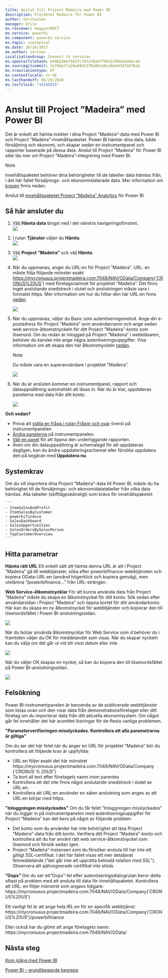 ```yaml
---
title: Anslut till Project Madeira med Power BI
description: Projektet Madeira för Power BI
author: SarinaJoan
manager: kfile
ms.reviewer: maggiesMSFT
ms.service: powerbi
ms.component: powerbi-service
ms.topic: conceptual
ms.date: 10/16/2017
ms.author: sarinas
LocalizationGroup: Connect to services
ms.openlocfilehash: b4462d8ef5037cf4fe76a6ff061b7993e8d8ec44
ms.sourcegitcommit: 2a7bbb1fa24a49d2278a90cb0c4be543d7267bda
ms.translationtype: HT
ms.contentlocale: sv-SE
ms.lasthandoff: 06/26/2018
ms.locfileid: "34245615"
---
```

# <a name="connect-to-project-madeira-with-power-bi"></a>Anslut till Project ”Madeira” med Power BI
Det är enkelt att hämta insikter i dina Project ”Madeira”-data med Power BI och Project ”Madeira”-innehållspaketet. Power BI hämtar dina data, både försäljning och ekonomi, och skapar sedan en instrumentpanel och rapporter baserade på dessa data.
Anslut till Project ”Madeira” för Power BI eller läs mer om Project ”Madeira”-integrering med Power BI.

>[!NOTE]
>Innehållspaketet behöver dina behörigheter till de tabeller data hämtas från, i det här fallet försäljnings- och ekonomirelaterade data. Mer information om [kraven](#Requirements) finns nedan.

Anslut till [innehållspaketet Project ”Madeira” Analytics](https://app.powerbi.com/getdata/services/project-madeira) för Power BI.

## <a name="how-to-connect"></a>Så här ansluter du
1. Välj **Hämta data** längst ned i det vänstra navigeringsfönstret.  
    ![](media/service-connect-to-project-madeira/getdata.png)
2. I rutan **Tjänster** väljer du **Hämta**.  
    ![](media/service-connect-to-project-madeira/services.png)
3. Välj **Project ”Madeira”** och välj **Hämta**.  
    ![](media/service-connect-to-project-madeira/projectmadeira.png)
4. När du uppmanas, anger du URL:en för Project ”Madeira”. URL: en måste följa följande mönster exakt https://mycronusus.projectmadeira.com:7048/NAV/OData/Company('CRONUS%20US') med företagsnamnet för projektet ”Madeira”. Det finns inget avslutande snedstreck i slutet och anslutningen måste vara i formatet https. Mer information om hur du hittar den här URL:en finns [nedan](#FindingParams).  
   
    ![](media/service-connect-to-project-madeira/params.png)
5. När du uppmanas, väljer du Basic som autentiseringsmetod. Ange din e-postadress för Project ”Madeira” som användarnamn och ange sedan web service-åtkomstnyckeln för ditt Project ”Madeira”-konto som lösenord. Om du redan är inloggad på Project ”Madeira” i webbläsaren, behöver du kanske inte ange några autentiseringsuppgifter. Visa information om att skapa den här åtkomstnyckeln [nedan](#FindingParams).  
   
    >[!NOTE]
    >Du måste vara en superanvändare i projektet ”Madeira”.
   
   ![](media/service-connect-to-project-madeira/creds.png)
6. När du är ansluten kommer en instrumentpanel, rapport och datauppsättning automatiskt att läsas in. När du är klar, uppdateras panelerna med data från ditt konto.  
   
    ![](media/service-connect-to-project-madeira/dashboard.png)

**Och sedan?**

* Prova att [ställa en fråga i rutan Frågor och svar](power-bi-q-and-a.md) överst på instrumentpanelen
* [Ändra panelerna](service-dashboard-edit-tile.md) på instrumentpanelen.
* [Välj en panel](service-dashboard-tiles.md) för att öppna den underliggande rapporten.
* Även om din datauppsättning är schemalagd för att uppdateras dagligen, kan du ändra uppdateringsschemat eller försöka uppdatera den på begäran med **Uppdatera nu**.

<a name="Requirements"></a>

## <a name="system-requirements"></a>Systemkrav
Om du vill importera dina Project ”Madeira”-data till Power BI, måste du ha behörighet till de försäljnings- och ekonomidatatabeller från vilka data hämtas. Alla tabeller (skiftlägeskänsligt) som krävs för innehållspaketet:  
 
    ´´´ 
    - ItemSalesAndProfit  
    - ItemSalesByCustomer  
    - powerbifinance  
    - SalesDashboard  
    - SalesOpportunities  
    - SalesOrdersBySalesPerson  
    - TopCustomerOverview  
    ´´´ 

<a name="FindingParams"></a>

## <a name="finding-parameters"></a>Hitta parametrar
**Hämta rätt URL** Ett enkelt sätt att hämta denna URL är att i Project ”Madeira” gå till webbtjänster, söka efter powerbifinance-webbtjänsten och kopiera OData-URL:en (använd högerklick och kopiera genväg), men utelämna ”/powerbifinance...” från URL-strängen.

**Web Service-åtkomstnycklar** För att kunna använda data från Project ”Madeira” måste du skapa en åtkomstnyckel för ditt konto. Sök sedan efter användarsidan i Project ”Madeira” och öppna kortet för ditt användarkonto. Här kan du skapa en ny åtkomstnyckel för webbtjänster och kopierar den till lösenordsfältet i Power BI-anslutningssidan.

![](media/service-connect-to-project-madeira/accesskey.png)

När du börjar använda åtkomstnycklar för Web Service som d behöver du i framtiden väljer du OK för meddelandet som visas.
När du skapar nyckeln kan du välja om det går ut vid ett visst datum eller inte.

![](media/service-connect-to-project-madeira/accesskey2.png)

När du väljer OK skapas en nyckel, så kan du kopiera den till lösenordsfältet på Power BI-anslutningssidan.

![](media/service-connect-to-project-madeira/accesskey3.png)

## <a name="troubleshooting"></a>Felsökning
Power BI-instrumentpanelen är beroende av de publicerade webbtjänster som listas ovan och den visar data från demonstrationsföretaget eller ditt företag om du importerar data från ditt aktuella ekonomisystem. Om något går fel innehåller det här avsnittet lösningar för de flesta vanliga problemen.

**”Parameterverifieringen misslyckades. Kontrollera att alla parametrarna är giltiga”**

Om du ser det här felet när du anger en URL för projektet ”Madeira” bör du kontrollera att följande krav är uppfyllda:  

   - URL:en följer exakt det här mönstret https://*mycronusus*.projectmadeira.com:7048/NAV/OData/Company ('*CRONUS % 20US*”)  
   - Ta bort all text efter företagets namn inom parentes  
   - Kontrollera att det inte finns något avslutande snedstreck i slutet av URL:en.  
   - Kontrollera att URL:en använder en säker anslutning som anges av att URL:en börjar med https.  

**”Inloggningen misslyckades”** Om du får felet ”Inloggningen misslyckades” när du loggar in på instrumentpanelen med autentiseringsuppgifter för Project ”Madeira” kan det bero på något av följande problem:  

   - Det konto som du använder har inte behörighet att läsa Project ”Madeira”-data från ditt konto. Verifiera ditt Project ”Madeira”-konto och kontrollera att du har använt rätt web service-åtkomstnyckel som lösenord och försök sedan igen.  
   - Project ”Madeira”-instansen som du försöker ansluta till har inte ett giltigt SSL-certifikat. I det här fallet visas ett mer detaljerat felmeddelande (”det går inte att upprätta betrodd relation med SSL”). Observera att självsignerade certifikat inte stöds.  

**”Oops”** Om du ser ett”Oops”-fel efter autentiseringsdialogrutan beror detta oftast på problem med att ansluta till data för innehållspaketet. Kontrollera att URL: en följer mönstret som angavs tidigare:  
    https://*mycronusus*.projectmadeira.com:7048/NAV/OData/Company('*CRONUS%20US*')

Ett vanligt fel är att ange hela IRL:en för en specifik webbtjänst:  
    https://*mycronusus*.projectmadeira.com:7048/NAV/OData/Company('*CRONUS%20US*')/powerbifinance

Eller också har du glömt att ange företagets namn:   
    https://*mycronusus*.projectmadeira.com:7048/NAV/OData/

## <a name="next-steps"></a>Nästa steg
[Kom igång med Power BI](service-get-started.md)

[Power BI – grundläggande begrepp](service-basic-concepts.md)

